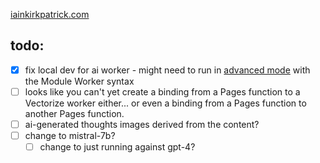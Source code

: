 [iainkirkpatrick.com](http://iainkirkpatrick.com)

## todo:
- [x] fix local dev for ai worker - might need to run in [advanced mode](https://developers.cloudflare.com/pages/platform/functions/advanced-mode/) with the Module Worker syntax
- [ ] looks like you can't yet create a binding from a Pages function to a Vectorize worker either... or even a binding from a Pages function to another Pages function.
- [ ] ai-generated thoughts images derived from the content?
- [ ] change to mistral-7b?
  - [ ] change to just running against gpt-4?